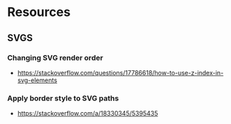 # Resources

## SVGS

### Changing SVG render order

- https://stackoverflow.com/questions/17786618/how-to-use-z-index-in-svg-elements

### Apply border style to SVG paths

- https://stackoverflow.com/a/18330345/5395435
